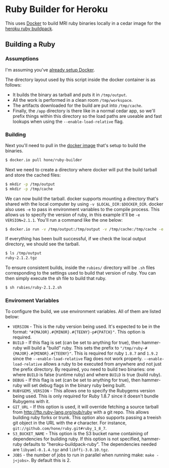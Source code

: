 # Ruby Builder for Heroku
This uses [Docker](http://docker.io) to build MRI ruby binaries locally in a cedar image for the [heroku ruby buildpack](https://github.com/heroku/heroku-buildpack-ruby).

## Building a Ruby

### Assumptions
I'm assuming you've [already setup Docker](https://www.docker.io/gettingstarted/).

The directory layout used by this script inside the docker container is as follows:

* It builds the binary as tarball and puts it in `/tmp/output`.
* All the work is performed in a clean room `/tmp/workspace`.
* The artifacts downloaded for the build are put into `/tmp/cache`.
* Finally, the `/app` directory is there like in a normal cedar app, so we'll prefix things within this directory so the load paths are useable and fast lookups when using the `--enable-load-relative` flag.


### Building

Next you'll need to pull in the [docker image](https://index.docker.io/u/hone/ruby-builder) that's setup to build the binaries.

```sh
$ docker.io pull hone/ruby-builder
```

Next we need to create a directory where docker will put the build tarball and store the cached files:

```sh
$ mkdir -p /tmp/output
$ mkdir -p /tmp/cache
```

We can now build the tarball. docker supports mounting a directory that's shared with the local computer by using `-v $LOCAL_DIR:$DOCKER_DIR`. docker also uses `-e` to pass in environment variables to the compile process. This allows us to specify the version of ruby, in this example it'll be `-e VERSION=2.1.1`. You'll run a command like the one below:

```sh
$ docker.io run -v /tmp/output:/tmp/output -v /tmp/cache:/tmp/cache -e VERSION=2.1.2 hone/ruby-builder
```

If everything has been built successful, if we check the local output directory, we should see the tarball.

```sh
$ ls /tmp/output
ruby-2.1.2.tgz
```

To ensure consistent builds, inside the `rubies/` directory will be `.sh` files corresponding to the settings used to build that version of ruby. You can then simply execute the sh file to build that ruby.

```sh
$ sh rubies/ruby-2.1.2.sh
```

### Enviroment Variables
To configure the build, we use environment variables. All of them are listed below:

* `VERSION` - This is the ruby version being used. It's expected to be in the format: `"#{MAJOR}.#{MINOR}.#{TEENY}-p#{PATCH}"`. This option is required.
* `BUILD` - If this flag is set (can be set to anything for true), then hammer-ruby will build a "build" ruby. This sets the prefix to `"/tmp/ruby-#{MAJOR}.#{MINOR}.#{TEENY}"`. This is required for ruby `1.8.7` and `1.9.2` since the `--enable-load-relative` flag does not work properly. `--enable-load-relative` allows a ruby to be executed from anywhere and not just the prefix directory. By required, you need to build two binaries: one where `BUILD` is false (runtime ruby) and where `BUILD` is true (build ruby).
* `DEBUG` - If this flag is set (can be set to anything for true), then hammer-ruby will set debug flags in the binary ruby being built.
* `RUBYGEMS_VERSION` - This allows one to specify the Rubygems version being used. This is only required for Ruby 1.8.7 since it doesn't bundle Rubygems with it.
* `GIT_URL` - If this option is used, it will override fetching a source tarball from <http://ftp.ruby-lang.org/pub/ruby> with a git repo. This allows building ruby forks or trunk. This option also supports passing a treeish git object in the URL with the `#` character. For instance, `git://github.com/hone/ruby.git#ruby_1_8_7`.
* `S3_BUCKET_NAME` - This option is the S3 bucket name containing of dependencies for building ruby. If this option is not specified, hammer-ruby defaults to "heroku-buildpack-ruby". The dependencies needed are `libyaml-0.1.4.tgz` and `libffi-3.0.10.tgz`.
* `JOBS` - the number of jobs to run in parallel when running make: `make -j<jobs>`. By default this is 2.
